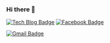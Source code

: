 ### Hi there 👋

 [![Tech Blog Badge](http://img.shields.io/badge/-Tech%20blog-black?style=flat-square&logo=github&link=https://github.com/ddongbu)](https://github.com/ddongbu)
 [![Facebook Badge](https://img.shields.io/badge/facebook-1877f2?style=flat-square&logo=facebook&logoColor=white&link=https://www.facebook.com/profile.php?id=100019359516667)](https://www.facebook.com/profile.php?id=100019359516667)
	
	
  [![Gmail Badge](https://img.shields.io/badge/Gmail-d14836?style=flat-square&logo=Gmail&logoColor=white&link=mailto:sang214q@gmail.com)](mailto:sang214q@gmail.com)
